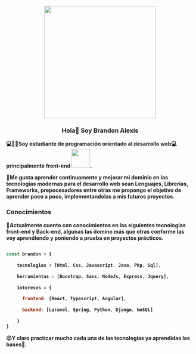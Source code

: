 <p align="center">
  <img src="https://tuscreaciones.com/wp-content/uploads/2020/07/DisenoWebGif2.gif" width="300">
  <h3 align="center">Hola👋 Soy <strong>Brandon Alexis<strong></h3>
</p>

💻👨‍🎓Soy estudiante de programación orientado al desarrollo web💻 principalmente **front-end** <img src="https://raw.githubusercontent.com/gist/ManulMax/2d20af60d709805c55fd784ca7cba4b9/raw/bcfeac7604f674ace63623106eb8bb8471d844a6/github.gif" width="50">.

    



💪Me gusta aprender continuamente y mejorar mi dominio en las tecnologías modernas para el desarrollo web sean Lenguajes, Librerías, Frameworks, prepocesadores entre otras me propongo el objetivo de aprender poco a poco, implementandolas a mis futuros proyectos.

### Conocimientos ###



🧠Actualmente cuento con conocimientos en las siguientes tecnologías front-end y Back-end, algunas las domino más que otras conforme las voy aprendiendo y poniendo a prueba en proyectos prácticos.

```javascript
   
const brandon = {
    
    tecnologias = [Html, Css, Javascript, Java, Php, Sql],
    
    herramientas = [Boostrap, Sass, NodeJs, Express, Jquery],
    
    intereses = {
    
      frontend: [React, Typescript, Angular],
    
      backend: [Laravel, Spring, Python, Django, NoSQL]
    
    }
}
```
    
😉Y claro practicar mucho cada una de las tecnologias ya aprendidas las bases🙂.
